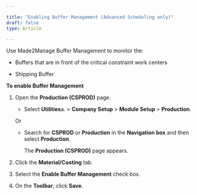 ```yaml
---

title: "Enabling Buffer Management (Advanced Scheduling only)"
draft: false
type: Article

---
```


Use Made2Manage Buffer Management to monitor the:

- Buffers that are in front of the critical constraint work centers

- Shipping Buffer

**To enable Buffer Management**

1. Open the **Production (CSPROD)** page.

    - Select **Utilities**a. > **Company Setup** > **Module Setup** > **Production**.

    Or

    - Search for **CSPROD** or **Production** in the **Navigation box** and then select **Production**.

        The **Production (CSPROD)** page appears.

2. Click the **Material/Costing** tab.

3. Select the **Enable Buffer Management** check box.

4. On the **Toolbar**, click **Save**.